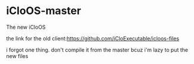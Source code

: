 # iCloOS-master
The new iCloOS

the link for the old client:https://github.com/iCloExecutable/icloos-files

i forgot one thing. don't compile it from the master bcuz i'm lazy to put the new files

